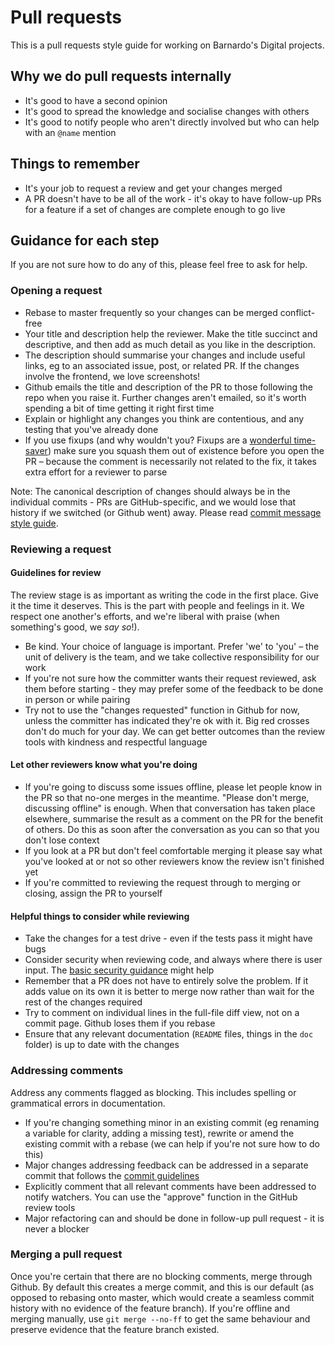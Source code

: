 # Pull requests

This is a pull requests style guide for working on Barnardo's Digital projects.

## Why we do pull requests internally

* It's good to have a second opinion
* It's good to spread the knowledge and socialise changes with others
* It's good to notify people who aren't directly involved but who can help
  with an `@name` mention   

## Things to remember

* It's your job to request a review and get your changes merged 
* A PR doesn't have to be all of the work - it's okay to have follow-up PRs for a
  feature if a set of changes are complete enough to go live

## Guidance for each step

If you are not sure how to do any of this, please feel free to ask for help.

### Opening a request

* Rebase to master frequently so your changes can be merged conflict-free
* Your title and description help the reviewer. Make the title succinct
  and descriptive, and then add as much detail as you like in the description.
* The description should summarise your changes and include useful links, eg to
  an associated issue, post, or related PR. If the changes involve
  the frontend, we love screenshots!
* Github emails the title and description of the PR to those following
  the repo when you raise it. Further changes aren't emailed, so it's worth 
  spending a bit of time getting it right first time
* Explain or highlight any changes you think are contentious, and any testing 
  that you've already done
* If you use fixups (and why wouldn't you? Fixups are a 
  [wonderful time-saver](https://robots.thoughtbot.com/autosquashing-git-commits))
  make sure you squash them out of existence before you open the PR –
  because the comment is necessarily not related to the fix, it takes extra 
  effort for a reviewer to parse
  

Note: The canonical description of changes should always be in the individual
commits - PRs are GitHub-specific, and we would lose that history
if we switched (or Github went) away. Please read 
[commit message style guide](/git.md#commit-messages).

### Reviewing a request

#### Guidelines for review

The review stage is as important as writing the code in the first place. Give
it the time it deserves. This is the part with people and feelings in it. We
respect one another's efforts, and we're liberal with praise (when something's
good, we *say so*!).

- Be kind. Your choice of language is important. Prefer 'we' to 'you' – the unit of
  delivery is the team, and we take collective responsibility for our work
- If you're not sure how the committer wants their request reviewed, ask them
  before starting - they may prefer some of the feedback to be done in person
  or while pairing
- Try not to use the "changes requested" function in Github for now, unless
  the committer has indicated they're ok with it. Big red crosses don't do much
  for your day. We can get better outcomes than the review tools with kindness 
  and respectful language

#### Let other reviewers know what you're doing

- If you're going to discuss some issues offline, please let people know in the
  PR so that no-one merges in the meantime. "Please don't 
  merge, discussing offline" is enough. When that conversation has taken place 
  elsewhere, summarise the result as a comment on the PR for the benefit of 
  others. Do this as soon after the conversation as you can so that you don't
  lose context
- If you look at a PR but don't feel comfortable merging it please say what
  you've looked at or not so other reviewers know the review isn't finished
  yet
- If you're committed to reviewing the request through to merging or closing,
  assign the PR to yourself

#### Helpful things to consider while reviewing

- Take the changes for a test drive - even if the tests pass it might have bugs
- Consider security when reviewing code, and always where there is user input.
  The [basic security guidance](TBD.md) might help
- Remember that a PR does not have to entirely solve the problem. If it adds
  value on its own it is better to merge now rather than wait for the rest of
  the changes required
- Try to comment on individual lines in the full-file diff view, not on a commit
  page. Github loses them if you rebase
- Ensure that any relevant documentation (`README` files, things in the `doc`
  folder) is up to date with the changes

### Addressing comments

Address any comments flagged as blocking. This includes spelling or
grammatical errors in documentation.

- If you're changing something minor in an existing commit (eg renaming a
  variable for clarity, adding a missing test), rewrite or amend the existing 
  commit with a rebase (we can help if you're not sure how to do this)
- Major changes addressing feedback can be addressed in a separate commit 
  that follows the [commit guidelines](git#commit-messages)
- Explicitly comment that all relevant comments have been addressed to notify
  watchers. You can use the "approve" function in the GitHub review tools  
- Major refactoring can and should be done in follow-up pull request - it
  is never a blocker
  
### Merging a pull request

Once you're certain that there are no blocking comments, merge through Github.
By default this creates a merge commit, and this is our default (as opposed to
rebasing onto master, which would create a seamless commit history with no
evidence of the feature branch). If you're offline and merging manually, use
`git merge --no-ff` to get the same behaviour and preserve evidence that the
feature branch existed.